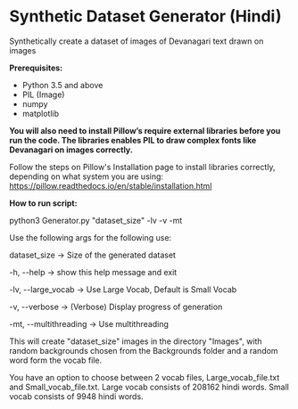 # Synthetic Dataset Generator (Hindi)

Synthetically create a dataset of images of Devanagari text drawn on images

**Prerequisites:**
- Python 3.5 and above
- PIL (Image)
- numpy
- matplotlib

**You will also need to install Pillow’s require external libraries before you run the code.
The libraries enables PIL to draw complex fonts like Devanagari on images correctly.**

Follow the steps on Pillow's Installation page to install libraries correctly, depending on what system you are using: https://pillow.readthedocs.io/en/stable/installation.html

**How to run script:**

python3 Generator.py "dataset_size" -lv -v -mt

Use the following args for the following use:

  dataset_size   ->   Size of the generated dataset

  -h, --help   ->   show this help message and exit
  
  -lv, --large_vocab   ->   Use Large Vocab, Default is Small Vocab
  
  -v, --verbose   ->   (Verbose) Display progress of generation
  
  -mt, --multithreading   ->   Use multithreading

This will create "dataset_size" images in the directory "Images", with random backgrounds chosen from the Backgrounds folder and a random word form the vocab file.


You have an option to choose between 2 vocab files, Large_vocab_file.txt and Small_vocab_file.txt.
Large vocab consists of 208162 hindi words. Small vocab consists of 9948 hindi words.
